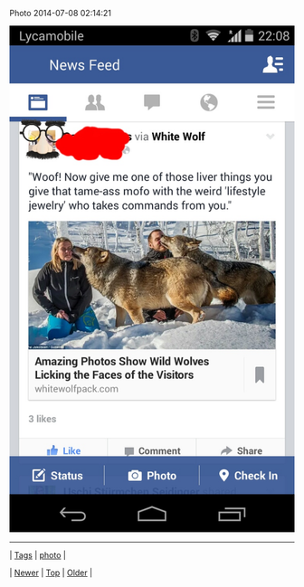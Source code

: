 <!--
title: Photo 2014-07-08 02
date: 2020-06-28T15:27:00.344Z
tags: photo
-->


Photo 2014-07-08 02:14:21

![](91106489044-0.jpg)

<!--BOTTOM-POST-NAVIGATION-->
---

| [Tags](tags.md) | [photo](tag-photo.md) |

| [Newer](91095268819.md) | [Top](index.md) | [Older](91110763269.md) |